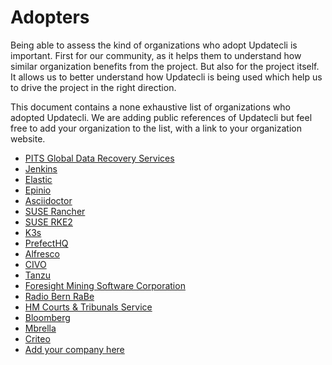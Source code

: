 # Adopters

Being able to assess the kind of organizations who adopt Updatecli is important. First for our community, as it helps them to understand how similar organization benefits from the project. But also for the project itself. It allows us to better understand how Updatecli is being used which help us to drive the project in the right direction.

This document contains a none exhaustive list of organizations who adopted Updatecli.
We are adding public references of Updatecli but feel free to add your organization to the list, with a link to your organization website.

* [PITS Global Data Recovery Services](https://www.pitsdatarecovery.net/)
* [Jenkins](https://github.com/jenkins-infra/charts/tree/master/updatecli)
* [Elastic](https://github.com/elastic/apm-pipeline-library/blob/main/.ci/bump-golang.yml)
* [Epinio](https://github.com/epinio/helm-charts/tree/main/updatecli)
* [Asciidoctor](https://github.com/asciidoctor/docker-asciidoctor/tree/main/updatecli)
* [SUSE Rancher](https://github.com/rancher/rancher/tree/main/updatecli)
* [SUSE RKE2](https://github.com/rancher/rke2/tree/master/updatecli)
* [K3s](https://github.com/k3s-io/k3s/tree/master/updatecli)
* [PrefectHQ](https://www.prefect.io/)
* [Alfresco](https://www.alfresco.com/)
* [CIVO](http://civo.com/)
* [Tanzu](http://tanzu.io/)
* [Foresight Mining Software Corporation ](https://www.foresightmining.com/)
* [Radio Bern RaBe](https://rabe.ch/)
* [HM Courts & Tribunals Service ](https://www.gov.uk/government/organisations/hm-courts-and-tribunals-service)
* [Bloomberg](https://www.bloomberg.com)
* [Mbrella](https://www.mbrella.eu)
* [Criteo](https://www.criteo.com)
* [Add your company here](https://github.com/updatecli/updatecli/blob/main/ADOPTERS.md)
